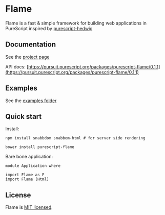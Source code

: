 # Flame

Flame is a fast & simple framework for building web applications in PureScript inspired by [purescript-hedwig](https://github.com/utkarshkukreti/purescript-hedwig)

## Documentation

See the [project page](https://purescript-flame.github.io)

API docs: [https://pursuit.purescript.org/packages/purescript-flame/0.1.1](https://pursuit.purescript.org/packages/purescript-flame/0.1.1)

## Examples

See the [examples folder](/examples)

## Quick start

Install:

`npm install snabbdom snabbom-html # for server side rendering`

`bower install purescript-flame`

Bare bone application:

```
module Application where

import Flame as F
import Flame (Html)
```

## License

Flame is [MIT licensed](LICENSE).

